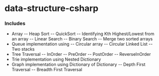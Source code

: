 # data-structure-csharp

### Includes

- Array 
-- Heap Sort
-- QuickSort
-- Identifying Kth Highest/Lowest from an array
-- Linear Search
-- Binary Search
-- Merge two sorted arrays
- Queue implementation using
-- Circular array
-- Circular Linked List
-- Two stacks
- Tree Traversal
-- InOrder
-- PreOrder
-- PostOrder
-- ReverseInOrder
- Trie implementation using Nested Dictionary
- Graph implementation using Dictionary of Dictionary
-- Depth First Traversal
-- Breadth First Traversal

